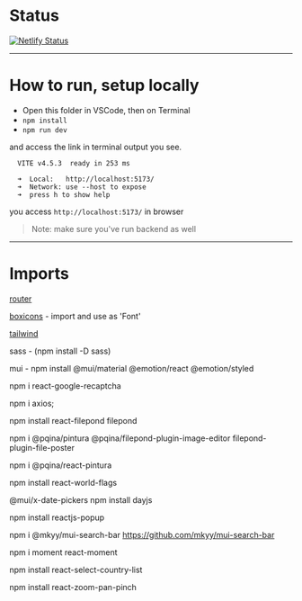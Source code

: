 


# Status


[![Netlify Status](https://api.netlify.com/api/v1/badges/0e02e929-8053-4b1c-bfd4-42b82617cc40/deploy-status)](https://app.netlify.com/sites/randolympics/deploys)


---------------

# How to run, setup locally 

- Open this folder in VSCode, then on Terminal 
- `npm install`
- `npm run dev`


and access the link in terminal output you see. 

```
  VITE v4.5.3  ready in 253 ms

  ➜  Local:   http://localhost:5173/
  ➜  Network: use --host to expose
  ➜  press h to show help

```

you access `http://localhost:5173/` in browser


> Note: make sure you've run backend as well


---------------


# Imports


[router](https://www.npmjs.com/package/react-router-dom)

[boxicons](https://boxicons.com/) - import and use as 'Font'

[tailwind](https://tailwindcss.com/)

sass - (npm install -D sass)


mui  - npm install @mui/material @emotion/react @emotion/styled


npm i react-google-recaptcha


npm i axios;



npm install react-filepond filepond

npm i @pqina/pintura @pqina/filepond-plugin-image-editor filepond-plugin-file-poster

npm i @pqina/react-pintura

npm install react-world-flags

@mui/x-date-pickers
npm install dayjs


npm install reactjs-popup

npm i  @mkyy/mui-search-bar
https://github.com/mkyy/mui-search-bar



npm i moment react-moment

npm install react-select-country-list

 npm install react-zoom-pan-pinch